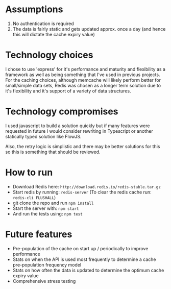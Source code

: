 # Assumptions

1. No authentication is required
2. The data is fairly static and gets updated approx. once a day (and hence this will dictate the cache expiry value)

# Technology choices

I chose to use 'express' for it's performance and maturity and flexibility as a framework as well as being something that I've used in previous projects.
For the caching choices, although memcache will likely perform better for small/simple data sets, 
Redis was chosen as a longer term solution due to it's flexibility and it's support of a variety of data structures.    

# Technology compromises

I used javascript to build a solution quickly but if many features were requested in future I would consider rewriting 
in Typescript or another statically typed solution like FlowJS.

Also, the retry logic is simplistic and there may be better solutions for this so this is something that should be reviewed.

# How to run

- Download Redis here: `http://download.redis.io/redis-stable.tar.gz`
- Start redis by running: `redis-server`
    (To clear the redis cache run: `redis-cli FLUSHALL`)
- git clone the repo and run `npm install`
- Start the server with: `npm start`
- And run the tests using: `npm test`

# Future features

- Pre-population of the cache on start up / periodically to improve performance
- Stats on when the API is used most frequently to determine a cache pre-population frequency model
- Stats on how often the data is updated to determine the optimum cache expiry value
- Comprehensive stress testing 
